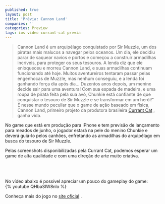 ```yaml
---
published: true
layout: post
title: 'Prévia: Cannon Land'
companies: ''
categories: Preview
tags: ios video currant-cat previa
---
```

> Cannon Land &#233; um arquip&#233;lago conquistado por Sir Muzzle, um dos piratas mais malucos a navegar pelos oceanos. Um dia, ele decidiu parar de saquear navios e portos e come&#231;ou a construir armadilhas incr&#237;veis, para proteger os seus tesouros. A lenda diz que ele enloqueceu e morreu Cannon Land, e suas armadilhas continuam funcionando at&#233; hoje. Muitos aventureiros tentaram passar pelas engenhocas de Muzzle, mas nenhum conseguiu, e a lenda foi ganhando for&#231;a dia ap&#243;s dia...
> Duzentos anos depois, um menino decide sair para uma aventura! Com sua espada de madeira, e uma roupa de pirata feita pela sua av&#243;, Chunkie est&#225; confiante de que conquistar o tesouro de Sir Muzzle e se transformar em um her&#243;i!&quot;
> <br />
&#201; nesse mundo peculiar que o game de a&#231;&#227;o baseado em f&#237;sica, Cannon Land, primeiro projeto da produtora brasileira <a href="http://www.currantcat.com" target="_blank">Currant Cat</a>
, ganha vida.
 

 
No game que est&#225; em produ&#231;&#227;o para iPhone e tem previs&#227;o de lan&#231;amento para meados de junho, o jogador estar&#225; na pele do menino Chunkie e dever&#225; gui&#225;-lo pelos canh&#245;es, enfretando as armadilhas do arquip&#233;lago em busca do tesouro de Sir Muzzle.
 

 
Pelas screenshots disponibilizadas pela Currant Cat, podemos esperar um game de alta qualidade e com uma dire&#231;&#227;o de arte muito criativa.
<div><br />

<br />
<br />
No v&#237;deo abaixo &#233; poss&#237;vel apreciar um pouco do gameplay do game:

<br />
{% youtube QHbaSIW8nlo %}
 
Conhe&#231;a mais do jogo no <a href="http://www.currantcat.com/cannonland" target="_blank">site oficial</a>
.

